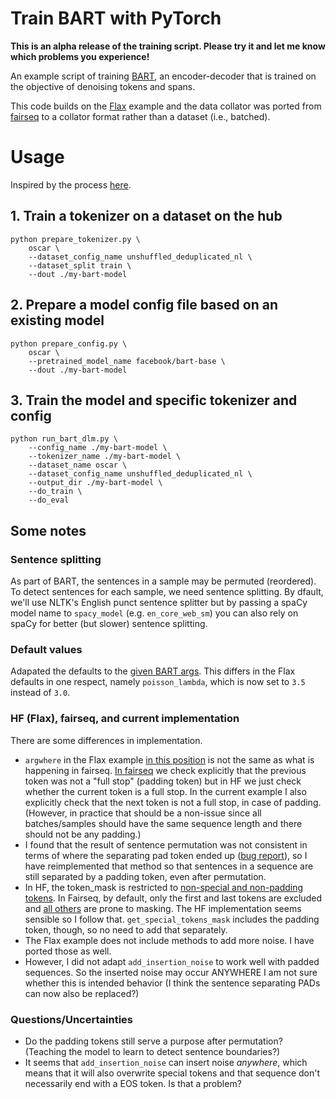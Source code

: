 # Train BART with PyTorch

**This is an alpha release of the training script. Please try it and let me know which problems you experience!**

An example script of training [BART](https://aclanthology.org/2020.acl-main.703/), an encoder-decoder that is trained
on the objective of denoising tokens and spans.

This code builds on the [Flax](https://github.com/huggingface/transformers/tree/main/examples/flax/language-modeling)
example and the data collator was ported from
[fairseq](https://github.com/facebookresearch/fairseq/blob/main/examples/bart/README.md)
to a collator format rather than a dataset (i.e., batched).

# Usage

Inspired by the process [here](https://github.com/huggingface/transformers/tree/main/examples/flax/language-modeling).

## 1. Train a tokenizer on a dataset on the hub

```shell
python prepare_tokenizer.py \
    oscar \
    --dataset_config_name unshuffled_deduplicated_nl \
    --dataset_split train \
    --dout ./my-bart-model
```

## 2. Prepare a model config file based on an existing model

```shell
python prepare_config.py \
    oscar \
    --pretrained_model_name facebook/bart-base \
    --dout ./my-bart-model
```

## 3. Train the model and specific tokenizer and config

```shell
python run_bart_dlm.py \
    --config_name ./my-bart-model \
    --tokenizer_name ./my-bart-model \
    --dataset_name oscar \
    --dataset_config_name unshuffled_deduplicated_nl \
    --output_dir ./my-bart-model \
    --do_train \
    --do_eval
```


## Some notes 

### Sentence splitting

As part of BART, the sentences in a sample may be permuted (reordered). To detect sentences for each sample, we need
sentence splitting. By dfault, we'll use NLTK's English punct sentence splitter but by passing a spaCy model name
to `spacy_model` (e.g. `en_core_web_sm`) you can also rely on spaCy for better (but slower) sentence splitting.


### Default values
Adapated the defaults to the
[given BART args](https://github.com/facebookresearch/fairseq/issues/1899#issuecomment-1069429320). This differs in
the Flax defaults in one respect, namely `poisson_lambda`, which is now set to `3.5` instead of `3.0`.

### HF (Flax), fairseq, and current implementation

There are some differences in implementation.

- `argwhere` in the Flax example
[in this position](https://github.com/huggingface/transformers/blob/65fb71bc762c46bb067306c1fd083b1cba87a095/examples/flax/language-modeling/run_bart_dlm_flax.py#L319)
is not the same as what is happening in fairseq. [In fairseq](https://github.com/facebookresearch/fairseq/blob/a6a63279422f846a3c2f6c45b9c96d6951cc4b82/fairseq/data/denoising_dataset.py#L230)
we check explicitly that the previous token was not a "full stop" (padding token) but in HF we just check whether the
current token is a full stop. In the current example I also explicitly check that the next token is not a full stop,
in case of padding. (However, in practice that should be a non-issue since all batches/samples should have the
same sequence length and there should not be any padding.)
- I found that the result of sentence permutation was not consistent in terms of where the separating pad token ended
up ([bug report](https://github.com/facebookresearch/fairseq/issues/4695)), so I have reimplemented that method so
that sentences in a sequence are still separated by a padding token, even after permutation.
- In HF, the token_mask is restricted to [non-special and non-padding tokens](https://github.com/huggingface/transformers/blob/65fb71bc762c46bb067306c1fd083b1cba87a095/examples/flax/language-modeling/run_bart_dlm_flax.py#L361).
In Fairseq, by default, only the first and last tokens are excluded and [all others](https://github.com/facebookresearch/fairseq/blob/1bba712622b8ae4efb3eb793a8a40da386fe11d0/fairseq/data/denoising_dataset.py#L241)
are prone to masking. The HF implementation seems sensible so I follow that. `get_special_tokens_mask` includes the 
padding token, though, so no need to add that separately.
- The Flax example does not include methods to add more noise. I have ported those as well.
- However, I did not adapt `add_insertion_noise` to work well with padded sequences. So the inserted noise may occur
ANYWHERE I am not sure whether this is intended behavior (I think the sentence separating PADs can now also be replaced?)

### Questions/Uncertainties
- Do the padding tokens still serve a purpose after permutation? (Teaching the model to learn to detect sentence boundaries?)
- It seems that `add_insertion_noise` can insert noise _anywhere_, which means that it will also overwrite special
tokens and that sequence don't necessarily end with a EOS token. Is that a problem?
